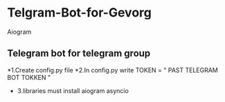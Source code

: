 # Telgram-Bot-for-Gevorg
Aiogram

## Telegram bot for telegram group
*1.Create config.py file
*2.In config.py write TOKEN = " PAST TELEGRAM BOT TOKKEN "
* 3.libraries must install
    aiogram
    asyncio


    
